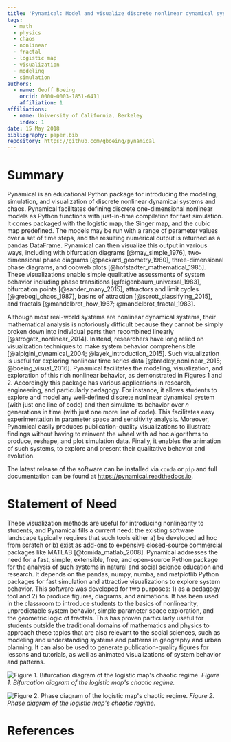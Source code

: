 ```yaml
---
title: 'Pynamical: Model and visualize discrete nonlinear dynamical systems, chaos, and fractals'
tags:
  - math
  - physics
  - chaos
  - nonlinear
  - fractal
  - logistic map
  - visualization
  - modeling
  - simulation
authors:
  - name: Geoff Boeing
    orcid: 0000-0003-1851-6411
    affiliation: 1
affiliations:
  - name: University of California, Berkeley
    index: 1
date: 15 May 2018
bibliography: paper.bib
repository: https://github.com/gboeing/pynamical
---
```


# Summary

Pynamical is an educational Python package for introducing the modeling, simulation, and visualization of discrete nonlinear dynamical systems and chaos. Pynamical facilitates defining discrete one-dimensional nonlinear models as Python functions with just-in-time compilation for fast simulation. It comes packaged with the logistic map, the Singer map, and the cubic map predefined. The models may be run with a range of parameter values over a set of time steps, and the resulting numerical output is returned as a pandas DataFrame. Pynamical can then visualize this output in various ways, including with bifurcation diagrams [@may_simple_1976], two-dimensional phase diagrams [@packard_geometry_1980], three-dimensional phase diagrams, and cobweb plots [@hofstadter_mathematical_1985]. These visualizations enable simple qualitative assessments of system behavior including phase transitions [@feigenbaum_universal_1983], bifurcation points [@sander_many_2015], attractors and limit cycles [@grebogi_chaos_1987], basins of attraction [@sprott_classifying_2015], and fractals [@mandelbrot_how_1967; @mandelbrot_fractal_1983].

Although most real-world systems are nonlinear dynamical systems, their mathematical analysis is notoriously difficult because they cannot be simply broken down into individual parts then recombined linearly [@strogatz_nonlinear_2014]. Instead, researchers have long relied on visualization techniques to make system behavior comprehensible [@alpigini_dynamical_2004; @layek_introduction_2015]. Such visualization is useful for exploring nonlinear time series data [@bradley_nonlinear_2015; @boeing_visual_2016]. Pynamical facilitates the modeling, visualization, and exploration of this rich nonlinear behavior, as demonstrated in Figures 1 and 2. Accordingly this package has various applications in research, engineering, and particularly pedagogy. For instance, it allows students to explore and model any well-defined discrete nonlinear dynamical system (with just one line of code) and then simulate its behavior over *n* generations in time (with just one more line of code). This facilitates easy experimentation in parameter space and sensitivity analysis. Moreover, Pynamical easily produces publication-quality visualizations to illustrate findings without having to reinvent the wheel with ad hoc algorithms to produce, reshape, and plot simulation data. Finally, it enables the animation of such systems, to explore and present their qualitative behavior and evolution.

The latest release of the software can be installed via `conda` or `pip` and full documentation can be found at https://pynamical.readthedocs.io.

# Statement of Need

These visualization methods are useful for introducing nonlinearity to students, and Pynamical fills a current need: the existing software landscape typically requires that such tools either a) be developed ad hoc from scratch or b) exist as add-ons to expensive closed-source commercial packages like MATLAB [@tomida_matlab_2008]. Pynamical addresses the need for a fast, simple, extensible, free, and open-source Python package for the analysis of such systems in natural and social science education and research. It depends on the pandas, numpy, numba, and matplotlib Python packages for fast simulation and attractive visualizations to explore system behavior. This software was developed for two purposes: 1) as a pedagogy tool and 2) to produce figures, diagrams, and animations. It has been used in the classroom to introduce students to the basics of nonlinearity, unpredictable system behavior, simple parameter space exploration, and the geometric logic of fractals. This has proven particularly useful for students outside the traditional domains of mathematics and physics to approach these topics that are also relevant to the social sciences, such as modeling and understanding systems and patterns in geography and urban planning. It can also be used to generate publication-quality figures for lessons and tutorials, as well as animated visualizations of system behavior and patterns.

![Figure 1. Bifurcation diagram of the logistic map's chaotic regime.](figure_01.png)
*Figure 1. Bifurcation diagram of the logistic map's chaotic regime.*

![Figure 2. Phase diagram of the logistic map's chaotic regime.](figure_02.png)
*Figure 2. Phase diagram of the logistic map's chaotic regime.*

# References
